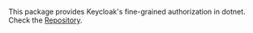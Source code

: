 This package provides Keycloak's fine-grained authorization in dotnet. Check the [Repository](https://github.com/farhadnowzari/Keycloak.Authz.Net).